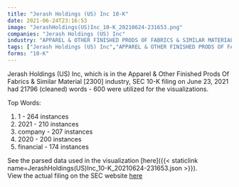 ```yaml
---
title: "Jerash Holdings (US) Inc 10-K"
date: 2021-06-24T23:16:53
image: "JerashHoldings(US)Inc_10-K_20210624-231653.png"
companies: "Jerash Holdings (US) Inc"
industry: "APPAREL & OTHER FINISHED PRODS OF FABRICS & SIMILAR MATERIAL"
tags: ["Jerash Holdings (US) Inc","APPAREL & OTHER FINISHED PRODS OF FABRICS & SIMILAR MATERIAL","06-23-2021","10-K"]
forms: "10-K"
---
```

Jerash Holdings (US) Inc, which is in the Apparel & Other Finished Prods Of Fabrics & Similar Material [2300] industry, SEC 10-K filing on June 23, 2021 had 21796 (cleaned) words - 600 were utilized for the visualizations.

Top Words:
1. 1 - 264 instances
2. 2021 - 210 instances
3. company - 207 instances
4. 2020 - 200 instances
5. financial - 174 instances


See the parsed data used in the visualization [here]({{< staticlink name=JerashHoldings(US)Inc_10-K_20210624-231653.json >}}).  
View the actual filing on the SEC website [here](https://www.sec.gov/Archives/edgar/data/1696558/0001213900-21-033774.txt)